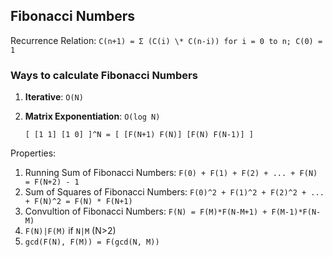 ## Fibonacci Numbers

Recurrence Relation: `C(n+1) = Σ (C(i) \* C(n-i)) for i = 0 to n; C(0) = 1`

### Ways to calculate Fibonacci Numbers

1. **Iterative**: `O(N)`
2. **Matrix Exponentiation**: `O(log N)`

   ```
   [ [1 1] [1 0] ]^N = [ [F(N+1) F(N)] [F(N) F(N-1)] ]
   ```

Properties:

1. Running Sum of Fibonacci Numbers: `F(0) + F(1) + F(2) + ... + F(N) = F(N+2) - 1`
2. Sum of Squares of Fibonacci Numbers: `F(0)^2 + F(1)^2 + F(2)^2 + ... + F(N)^2 = F(N) * F(N+1)`
3. Convultion of Fibonacci Numbers: `F(N) = F(M)*F(N-M+1) + F(M-1)*F(N-M)`
4. `F(N)|F(M)` if `N|M` (N>2)
5. `gcd(F(N), F(M)) = F(gcd(N, M))`

